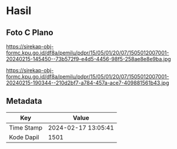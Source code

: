 # Hasil

## Foto C Plano

https://sirekap-obj-formc.kpu.go.id/df8a/pemilu/pdpr/15/05/01/20/07/1505012007001-20240215-145450--73b572f9-e4d5-4456-98f5-258ae8e8e9ba.jpg

https://sirekap-obj-formc.kpu.go.id/df8a/pemilu/pdpr/15/05/01/20/07/1505012007001-20240215-190344--210d2bf7-a784-457a-ace7-409881561b43.jpg


## Metadata

| Key        | Value               |
| ---------- | ------------------- |
| Time Stamp | 2024-02-17 13:05:41 |
| Kode Dapil | 1501                |




